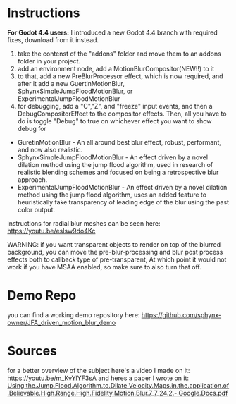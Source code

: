 # Instructions
**For Godot 4.4 users:** I introduced a new Godot 4.4 branch with required fixes, download from it instead.

1. take the contenst of the "addons" folder and move them to an addons folder in your project. 
2. add an environment node, add a MotionBlurCompositor(NEW!!) to it
3. to that, add a new PreBlurProcessor effect, which is now required, and after it add a new GuertinMotionBlur, SphynxSimpleJumpFloodMotionBlur, or ExperimentalJumpFloodMotionBlur
4. for debugging, add a "C","Z", and "freeze" input events, and then a DebugCompositorEffect to the compositor effects. Then, all you have to do is toggle "Debug" to true on whichever effect you want to show debug for

* GuretinMotionBlur - An all around best blur effect, robust, performant, and now also realistic.
* SphynxSimpleJumpFloodMotionBlur - An effect driven by a novel dilation method using the jump flood algorithm, used in research of realistic blending schemes and focused on being a retrospective blur approach.
* ExperimentalJumpFloodMotionBlur - An effect driven by a novel dilation method using the jump flood algorithm, uses an added feature to heuristically fake transparency of leading edge of the blur using the past color output.

instructions for radial blur meshes can be seen here:
https://youtu.be/eslsw9do4Kc

WARNING:
if you want transparent objects to render on top of the blurred background, you can move the pre-blur-processing and blur post process effects both to callback type of pre-transparent, At which point it would not work if you have MSAA enabled, so make sure to also turn that off.

# Demo Repo
you can find a working demo repository here:
https://github.com/sphynx-owner/JFA_driven_motion_blur_demo

# Sources
for a better overview of the subject here's a video I made on it:
https://youtu.be/m_KvYlYF3sA
and heres a paper I wrote on it:
[Using.the.Jump.Flood.Algorithm.to.Dilate.Velocity.Maps.in.the.application.of.Believable.High.Range.High.Fidelity.Motion.Blur.7_7_24.2.-.Google.Docs.pdf](https://github.com/user-attachments/files/16120346/Using.the.Jump.Flood.Algorithm.to.Dilate.Velocity.Maps.in.the.application.of.Believable.High.Range.High.Fidelity.Motion.Blur.7_7_24.2.-.Google.Docs.pdf)
